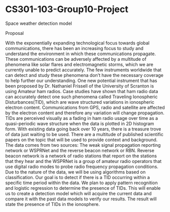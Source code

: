 # CS301-103-Group10-Project
Space weather detection model

Proposal

With the exponentially expanding technological focus towards global communications, there has been an increasing focus to study and understand the environment in which these communications propagate. These communications can be adversely affected by a multitude of phenomena like solar flares and electromagnetic storms, which we are currently unable to predict accurately. The few instruments worldwide that can detect and study these phenomena don’t have the necessary coverage to help further our understanding.
One new potential instrument that has been proposed by Dr. Nathaniel Frissell of the University of Scranton is using Amateur ham radios. Case studies have shown that ham radio data can accurately detect one such phenomena called Traveling Ionospheric Disturbances(TID), which are wave structured variations in ionospheric electron content. Communications from GPS, radio and satellite are affected by the electron content and therefore any variation will change propagation. TIDs are perceived visually as a fading in ham radio usage over time as a quasi-periodic wave structure when  the data is plotted in 2D histogram form. With existing data going back over 10 years, there is a treasure trove of data just waiting to be used.
There are a multitude of published scientific papers on the topic that will be used to provide context and background.
The data comes from two sources: The weak signal propagation reporting network or WSPRNet and the reverse beacon network or RBN. 
Reverse beacon network is a network of radio stations that report on the stations that they hear and the WSPRNet is a group of amateur radio operators that use digital radio modes to probe radio frequency propagation conditions. 
Due to the nature of the data, we will be using algorithms based on classification. Our goal is to detect if there is a TID occurring within a specific time period within the data. We plan to apply pattern recognition and logistic regression to determine the presence of TIDs. This will enable us to create a detection model which will acquire the current data and compare it with the past data models to verify our results. The result will state the presence of TIDs in the ionosphere. 
